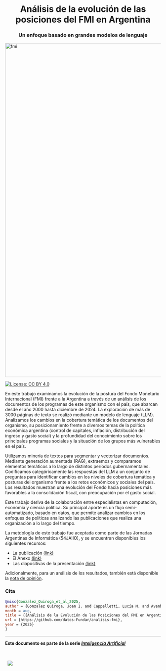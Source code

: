 <div align='center'>
<h1>Análisis de la evolución de las posiciones del FMI en Argentina</h1>
<h3><b>Un enfoque basado en grandes modelos de lenguaje</b></h3>
</div>

<img width="1920" height="1080" alt="fmi" src="https://github.com/user-attachments/assets/d4700195-54a0-40f3-b535-f6ca1e9504d7" />

[![License: CC BY 4.0](https://img.shields.io/badge/License-CC%20BY%20NC%20SA%204.0-lightgrey.svg)](https://creativecommons.org/licenses/by/4.0/)

En este trabajo examinamos la evolución de la postura del Fondo Monetario Internacional (FMI) frente a la Argentina a través de un análisis de los documentos de los programas de este organismo con el país, que abarcan desde el año 2000 hasta diciembre de 2024. La exploración de más de 3000 páginas de texto se realizó mediante un modelo de lenguaje (LLM). Analizamos los cambios en la cobertura temática de los documentos del organismo, su posicionamiento frente a diversos temas de la política económica argentina (control de capitales, inflación, distribución del ingreso y gasto social) y la profundidad del conocimiento sobre los principales programas sociales y la situación de los grupos más vulnerables en el país.

Utilizamos minería de textos para segmentar y vectorizar documentos. Mediante generación aumentada (RAG), extraemos y comparamos elementos temáticos a lo largo de distintos períodos gubernamentales. Codificamos categóricamente las respuestas del LLM a un conjunto de preguntas para identificar cambios en los niveles de cobertura temática y posturas del organismo frente a los retos económicos y sociales del país. Los resultados muestran una evolución del Fondo hacia posiciones más favorables a la consolidación fiscal, con preocupación por el gasto social.

Este trabajo deriva de la colaboración entre especialistas en computación, economía y ciencia política. Su principal aporte es un flujo semi-automatizado, basado en datos, que permite analizar cambios en los enfoques de políticas analizando las publicaciones que realiza una organización a lo largo del tiempo.

La metdología de este trabajo fue aceptada como parte de las Jornadas Argentinas de Informática (54JAIIO), y se encuentran disponibles los siguientes recursos:
- La publicación [(link)](./publicaciones/gonzalez_et_al_jaiio.pdf)
- El Anexo [(link)](./publicaciones/gonzalez_et_al_jaiio_anexo.pdf)
- Las diapositivas de la presentación [(link)](./publicaciones/slides_gonzalez_et_al_jaiio.pdf)

Adicionalmente, para un análisis de los resultados, también está disponible la [nota de opinión](https://fund.ar/publicacion/que-dice-el-fmi-sobre-los-sectores-vulnerables-de-la-argentina-un-estudio-de-sus-reportes-hecho-con-ia/).

### Cita

```bibtex
@misc{Gonzalez_Quiroga_et_al_2025,
author = {Gonzalez Quiroga, Joan I. and Cappelletti, Lucía M. and Avenburg, Alejandro and Canosa, Tomás and Libman, Emiliano},
month = aug,
title = {{Análisis de la Evolución de las Posiciones del FMI en Argentina: un Enfoque Basado en Grandes Modelos de Lenguaje}},
url = {https://github.com/datos-Fundar/analisis-fmi},
year = {2025}
}
```

---

**Este documento es parte de la serie [_Inteligencia Artificial_](https://fund.ar/serie/inteligencia-artificial)**


<div>&nbsp;</div>
<div>&nbsp;</div>
<div>
  &nbsp;
  <a href="https://fund.ar">
  <picture>
    <source media="(prefers-color-scheme: dark)" srcset="https://github.com/datos-Fundar/fundartools/assets/86327859/6ef27bf9-141f-4537-9d78-e16b80196959">
    <source media="(prefers-color-scheme: light)" srcset="https://github.com/datos-Fundar/fundartools/assets/86327859/aa8e7c72-4fad-403a-a8b9-739724b4c533">
    <img src="fund.ar"></img>
  </picture>
</a>
</div>
